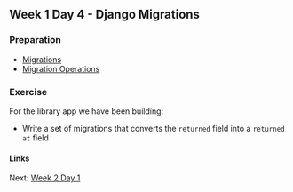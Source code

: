 ## Week 1 Day 4 - Django Migrations

### Preparation
- [Migrations](https://docs.djangoproject.com/en/1.7/topics/migrations/)
- [Migration Operations](https://docs.djangoproject.com/en/1.7/ref/migration-operations/)

### Exercise
For the library app we have been building:
- Write a set of migrations that converts the `returned` field into a `returned at` field

#### Links
Next: [Week 2 Day 1](../week-2/W2D1.md)
